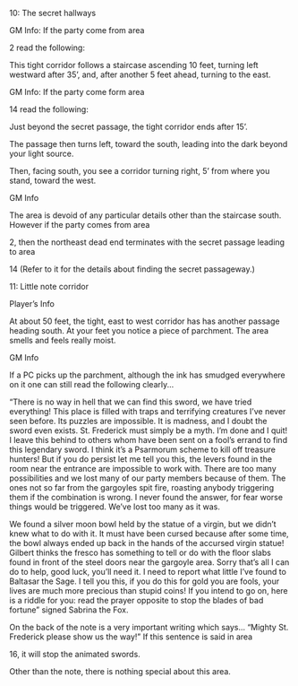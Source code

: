 10: The secret hallways

GM Info: If the party come from area

2 read the following:

This tight corridor follows a staircase ascending 10 feet, turning left westward after 35’, and, after another 5 feet ahead, turning to the east.

GM Info: If the party come form area

14 read the following:

Just beyond the secret passage, the tight corridor ends after 15’.

The passage then turns left, toward the south, leading into the dark beyond your light source.

Then, facing south, you see a corridor turning right, 5’ from where you stand, toward the west.

GM Info

The area is devoid of any particular details other than the staircase south. However if the party comes from area

2, then the northeast dead end terminates with the secret passage leading to area

14 (Refer to it for the details about finding the secret passageway.)

11: Little note corridor

Player’s Info

At about 50 feet, the tight, east to west corridor has has another passage heading south. At your feet you notice a piece of parchment. The area smells and feels really moist.

GM Info

If a PC picks up the parchment, although the ink has smudged everywhere on it one can still read the following clearly...

“There is no way in hell that we can find this sword, we have tried everything! This place is filled with traps and terrifying creatures I’ve never seen before. Its puzzles are impossible. It is madness, and I doubt the sword even exists. St. Frederick must simply be a myth. I’m done and I quit! I leave this behind to others whom have been sent on a fool’s errand to find this legendary sword. I think it’s a Psarmorum scheme to kill off treasure hunters! But if you do persist let me tell you this, the levers found in the room near the entrance are impossible to work with. There are too many possibilities and we lost many of our party members because of them. The ones not so far from the gargoyles spit fire, roasting anybody triggering them if the combination is wrong. I never found the answer, for fear worse things would be triggered. We’ve lost too many as it was.

We found a silver moon bowl held by the statue of a virgin, but we didn’t knew what to do with it. It must have been cursed because after some time, the bowl always ended up back in the hands of the accursed virgin statue! Gilbert thinks the fresco has something to tell or do with the floor slabs found in front of the steel doors near the gargoyle area. Sorry that’s all I can do to help, good luck, you’ll need it. I need to report what little I’ve found to Baltasar the Sage. I tell you this, if you do this for gold you are fools, your lives are much more precious than stupid coins! If you intend to go on, here is a riddle for you: read the prayer opposite to stop the blades of bad fortune” signed Sabrina the Fox.

On the back of the note is a very important writing which says... “Mighty St. Frederick please show us the way!” If this sentence is said in area

16, it will stop the animated swords.

Other than the note, there is nothing special about this area.